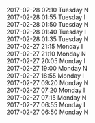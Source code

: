 2017-02-28 02:10 Tuesday  N  
2017-02-28 01:55 Tuesday  I  
2017-02-28 01:50 Tuesday  N  
2017-02-28 01:40 Tuesday  I  
2017-02-28 01:35 Tuesday  N  
2017-02-27 21:15 Monday  I  
2017-02-27 21:10 Monday  N  
2017-02-27 20:05 Monday  I  
2017-02-27 19:00 Monday  N  
2017-02-27 18:55 Monday  I  
2017-02-27 09:20 Monday  N  
2017-02-27 07:20 Monday  I  
2017-02-27 07:15 Monday  N  
2017-02-27 06:55 Monday  I  
2017-02-27 06:50 Monday  N  
